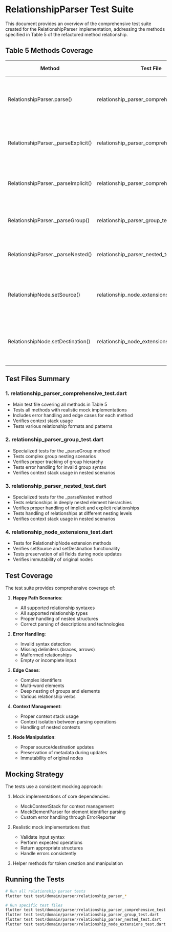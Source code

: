 # RelationshipParser Test Suite

This document provides an overview of the comprehensive test suite created for the RelationshipParser implementation, addressing the methods specified in Table 5 of the refactored method relationship.

## Table 5 Methods Coverage

| Method | Test File | Test Coverage |
|--------|-----------|---------------|
| RelationshipParser.parse() | relationship_parser_comprehensive_test.dart | Tests parse method with explicit, implicit, group, and nested relationships |
| RelationshipParser._parseExplicit() | relationship_parser_comprehensive_test.dart | Tests explicit relationship parsing with various formats |
| RelationshipParser._parseImplicit() | relationship_parser_comprehensive_test.dart | Tests implicit relationship parsing with different verbs |
| RelationshipParser._parseGroup() | relationship_parser_group_test.dart | Detailed tests for group relationships with nesting |
| RelationshipParser._parseNested() | relationship_parser_nested_test.dart | Detailed tests for nested element relationships |
| RelationshipNode.setSource() | relationship_node_extensions_test.dart | Tests source ID updates with preservation of other fields |
| RelationshipNode.setDestination() | relationship_node_extensions_test.dart | Tests destination ID updates with preservation of other fields |

## Test Files Summary

### 1. relationship_parser_comprehensive_test.dart

- Main test file covering all methods in Table 5
- Tests all methods with realistic mock implementations
- Includes error handling and edge cases for each method
- Verifies context stack usage
- Tests various relationship formats and patterns

### 2. relationship_parser_group_test.dart

- Specialized tests for the _parseGroup method
- Tests complex group nesting scenarios
- Verifies proper tracking of group hierarchy
- Tests error handling for invalid group syntax
- Verifies context stack usage in nested scenarios

### 3. relationship_parser_nested_test.dart

- Specialized tests for the _parseNested method
- Tests relationships in deeply nested element hierarchies
- Verifies proper handling of implicit and explicit relationships
- Tests handling of relationships at different nesting levels
- Verifies context stack usage in nested scenarios

### 4. relationship_node_extensions_test.dart

- Tests for RelationshipNode extension methods
- Verifies setSource and setDestination functionality
- Tests preservation of all fields during node updates
- Verifies immutability of original nodes

## Test Coverage

The test suite provides comprehensive coverage of:

1. **Happy Path Scenarios**:
   - All supported relationship syntaxes
   - All supported relationship types
   - Proper handling of nested structures
   - Correct parsing of descriptions and technologies

2. **Error Handling**:
   - Invalid syntax detection
   - Missing delimiters (braces, arrows)
   - Malformed relationships
   - Empty or incomplete input

3. **Edge Cases**:
   - Complex identifiers
   - Multi-word elements
   - Deep nesting of groups and elements
   - Various relationship verbs

4. **Context Management**:
   - Proper context stack usage
   - Context isolation between parsing operations
   - Handling of nested contexts

5. **Node Manipulation**:
   - Proper source/destination updates
   - Preservation of metadata during updates
   - Immutability of original nodes

## Mocking Strategy

The tests use a consistent mocking approach:

1. Mock implementations of core dependencies:
   - MockContextStack for context management
   - MockElementParser for element identifier parsing
   - Custom error handling through ErrorReporter

2. Realistic mock implementations that:
   - Validate input syntax
   - Perform expected operations
   - Return appropriate structures
   - Handle errors consistently

3. Helper methods for token creation and manipulation

## Running the Tests

```bash
# Run all relationship parser tests
flutter test test/domain/parser/relationship_parser_*

# Run specific test files
flutter test test/domain/parser/relationship_parser_comprehensive_test.dart
flutter test test/domain/parser/relationship_parser_group_test.dart
flutter test test/domain/parser/relationship_parser_nested_test.dart
flutter test test/domain/parser/relationship_node_extensions_test.dart
```